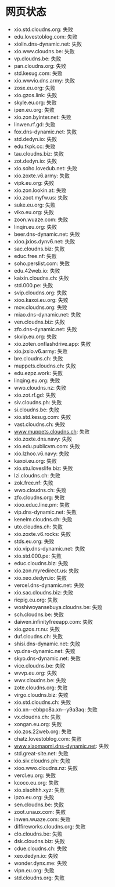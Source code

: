 # 网页状态
- xio.std.cloudns.org: 失败
- edu.lovestoblog.com: 失败
- xiolin.dns-dynamic.net: 失败
- xio.wwv.cloudns.be: 失败
- vp.cloudns.be: 失败
- pan.cloudns.org: 失败
- std.kesug.com: 失败
- xio.wwvio.dns.army: 失败
- zosx.eu.org: 失败
- xio.gzos.link: 失败
- skyle.eu.org: 失败
- ipen.eu.org: 失败
- xio.zon.byinter.net: 失败
- linwen.rf.gd: 失败
- fox.dns-dynamic.net: 失败
- std.dedyn.io: 失败
- edu.tkpk.cc: 失败
- tau.cloudns.biz: 失败
- zot.dedyn.io: 失败
- xio.soho.lovedub.net: 失败
- xio.zoxte.v6.army: 失败
- vipk.eu.org: 失败
- xio.zon.lookin.at: 失败
- xio.zoot.myfw.us: 失败
- suke.eu.org: 失败
- viko.eu.org: 失败
- zoon.wuaze.com: 失败
- linqin.eu.org: 失败
- beer.dns-dynamic.net: 失败
- xioo.jxios.dynv6.net: 失败
- sac.cloudns.biz: 失败
- educ.free.nf: 失败
- soho.perslist.com: 失败
- edu.42web.io: 失败
- kaixin.cloudns.ch: 失败
- std.000.pe: 失败
- svip.cloudns.org: 失败
- xioo.kaxoi.eu.org: 失败
- mov.cloudns.org: 失败
- miao.dns-dynamic.net: 失败
- ven.cloudns.biz: 失败
- zfo.dns-dynamic.net: 失败
- skvip.eu.org: 失败
- xio.zoten.onflashdrive.app: 失败
- xio.jxsio.v6.army: 失败
- bre.cloudns.ch: 失败
- muppets.cloudns.ch: 失败
- edu.ezpz.work: 失败
- linqing.eu.org: 失败
- wwo.cloudns.nz: 失败
- xio.zot.rf.gd: 失败
- siv.cloudns.ph: 失败
- si.cloudns.be: 失败
- xio.std.kesug.com: 失败
- vast.cloudns.ch: 失败
- www.muppets.cloudns.ch: 失败
- xio.zoxte.dns.navy: 失败
- xio.edu.publicvm.com: 失败
- xio.lzhoo.v6.navy: 失败
- kaxoi.eu.org: 失败
- xio.stu.loveslife.biz: 失败
- lzi.cloudns.ch: 失败
- zok.free.nf: 失败
- wwo.cloudns.ch: 失败
- zfo.cloudns.org: 失败
- xioo.educ.line.pm: 失败
- vip.dns-dynamic.net: 失败
- kenelm.cloudns.ch: 失败
- uto.cloudns.ch: 失败
- xio.zoxte.v6.rocks: 失败
- stds.eu.org: 失败
- xio.vip.dns-dynamic.net: 失败
- xio.std.000.pe: 失败
- educ.cloudns.biz: 失败
- xio.zon.myredirect.us: 失败
- xio.xeo.dedyn.io: 失败
- vercel.dns-dynamic.net: 失败
- xio.sac.cloudns.biz: 失败
- ricpig.eu.org: 失败
- woshiwoyansebuya.cloudns.be: 失败
- sch.cloudns.be: 失败
- daiwen.infinityfreeapp.com: 失败
- xio.gzos.rr.nu: 失败
- duf.cloudns.ch: 失败
- shisi.dns-dynamic.net: 失败
- vp.dns-dynamic.net: 失败
- skyo.dns-dynamic.net: 失败
- vice.cloudns.be: 失败
- wvvp.eu.org: 失败
- wwv.cloudns.be: 失败
- zote.cloudns.org: 失败
- virgo.cloudns.biz: 失败
- xio.std.cloudns.ch: 失败
- xio.xn--ebbpo8a.xn--y9a3aq: 失败
- vx.cloudns.ch: 失败
- xongan.eu.org: 失败
- xio.zos.22web.org: 失败
- chatz.lovestoblog.com: 失败
- www.xiaomaomi.dns-dynamic.net: 失败
- std.great-site.net: 失败
- xio.siv.cloudns.ph: 失败
- xioo.wwo.cloudns.nz: 失败
- vercl.eu.org: 失败
- kcoco.eu.org: 失败
- xio.xiaohhh.xyz: 失败
- ipzo.eu.org: 失败
- sen.cloudns.be: 失败
- zoot.unaux.com: 失败
- inwen.wuaze.com: 失败
- diffireworks.cloudns.org: 失败
- clo.cloudns.be: 失败
- dsk.cloudns.biz: 失败
- cdue.cloudns.ch: 失败
- xeo.dedyn.io: 失败
- wonder.dynx.me: 失败
- vipn.eu.org: 失败
- std.cloudns.org: 失败
